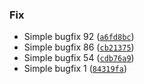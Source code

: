 ### Fix
* Simple bugfix 92 ([`a6fd8bc`](https://github.com/mrjk/python-project-poetry-template/commit/a6fd8bcb218abe40398d0440c7bca9f41e000ac0))
* Simple bugfix 86 ([`cb21375`](https://github.com/mrjk/python-project-poetry-template/commit/cb21375fbfd29b584da2940855581ad38c4c1ffc))
* Simple bugfix 54 ([`cdb76a9`](https://github.com/mrjk/python-project-poetry-template/commit/cdb76a98c0c57e236cfc375a0984cde90fc4c5f6))
* Simple bugfix 1 ([`84319fa`](https://github.com/mrjk/python-project-poetry-template/commit/84319fa864cdf3608cdf6e175a90bab69a1a42c8))
